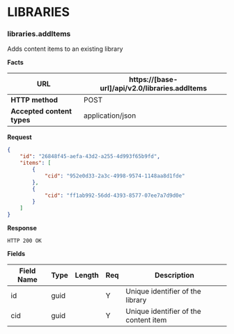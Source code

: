 ﻿**LIBRARIES**
=============

### libraries.addItems

Adds content items to an existing library

**Facts**

| **URL**                    | https://[base-url]/api/v2.0/libraries.addItems |
|----------------------------|------------------|
| **HTTP method**            | POST             |
| **Accepted content types** | application/json |

**Request**

```json
{
    "id": "26848f45-aefa-43d2-a255-4d993f65b9fd",
    "items": [
        { 
            "cid": "952e0d33-2a3c-4998-9574-1148aa8d1fde" 
        },
        { 
            "cid": "ff1ab992-56dd-4393-8577-07ee7a7d9d0e" 
        }
    ]
}


```

**Response**

```text
HTTP 200 OK
```

**Fields**

| **Field Name** | **Type** | **Length** | **Req** | **Description**                       |
|----------------|----------|------------|---------|---------------------------------------|
| id             | guid     |            | Y       | Unique identifier of the library      |
| cid            | guid     |            | Y       | Unique identifier of the content item |
